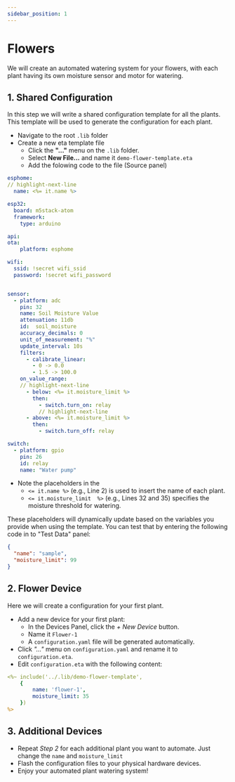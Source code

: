 ```yaml
---
sidebar_position: 1
---
```


# Flowers

We will create an automated watering system for your flowers, with each plant having its own moisture sensor and motor for watering.

## 1. Shared Configuration
In this step we will write a shared configuration template for all the plants. This template will be used to generate the configuration for each plant.

- Navigate to the root `.lib` folder
- Create a new eta template file
    - Click the **"..."** menu on the `.lib` folder.
    - Select **New File...** and name it `demo-flower-template.eta`
    - Add the folowing code to the file (Source panel)
```yaml showLineNumbers .lib/demo-flowe-template.eta
esphome:
// highlight-next-line
  name: <%= it.name %>

esp32:
  board: m5stack-atom
  framework:
    type: arduino

api:
ota:
    platform: esphome

wifi:
  ssid: !secret wifi_ssid
  password: !secret wifi_password


sensor:
  - platform: adc
    pin: 32
    name: Soil Moisture Value
    attenuation: 11db
    id:  soil_moisture
    accuracy_decimals: 0
    unit_of_measurement: "%"
    update_interval: 10s
    filters:
      - calibrate_linear:
        - 0 -> 0.0
        - 1.5 -> 100.0
    on_value_range:
    // highlight-next-line
      - below: <%= it.moisture_limit %>
        then:
          - switch.turn_on: relay
          // highlight-next-line
      - above: <%= it.moisture_limit %>
        then:
          - switch.turn_off: relay

switch:
  - platform: gpio
    pin: 26
    id: relay
    name: "Water pump"
```
        
- Note the placeholders in the
    - `<= it.name %>` (e.g., Line 2) is used to insert the name of each plant.
    - `<= it.moisture_limit  %>` (e.g., Lines 32 and 35) specifies the moisture threshold for watering.

These placeholders will dynamically update based on the variables you provide when using the template. You can test that by entering the following code in to "Test Data" panel:
```json
{
  "name": "sample",
  "moisture_limit": 99
}
```

## 2. Flower Device
Here we will create a configuration for your first plant.
- Add a new device for your first plant:
    - In the Devices Panel, click the *+ New Device* button.
    - Name it `Flower-1`
    - A `configuration.yaml` file will be generated automatically.
- Click *"..."* menu on `configuration.yaml` and rename it to `configuration.eta`.
- Edit `configuration.eta` with the following content:
```yaml Flower-1/configuration.eta
<%~ include('../.lib/demo-flower-template', 
    {
        name: 'flower-1', 
        moisture_limit: 35
    })
%>
```

## 3. Additional Devices
- Repeat *Step 2* for each additional plant you want to automate. Just change the `name` and `moisture_limit`
- Flash the configuration files to your physical hardware devices.
- Enjoy your automated plant watering system!
    